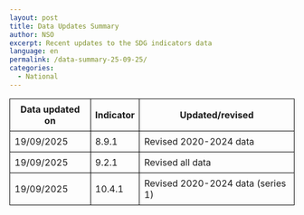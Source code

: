 ```yaml
---
layout: post
title: Data Updates Summary
author: NSO
excerpt: Recent updates to the SDG indicators data
language: en
permalink: /data-summary-25-09-25/
categories:
  - National
---
```

<table style="border-collapse: collapse; width: 100%;">
  <thead>
    <tr>
      <th style="border: 1px solid black; padding: 8px;">Data updated on</th>
      <th style="border: 1px solid black; padding: 8px;">Indicator</th>
      <th style="border: 1px solid black; padding: 8px;">Updated/revised</th>
    </tr>
  </thead>
  <tbody>
    <tr>
      <td style="border: 1px solid black; padding: 8px;">19/09/2025</td>
      <td style="border: 1px solid black; padding: 8px;">8.9.1</td>
      <td style="border: 1px solid black; padding: 8px;">Revised 2020-2024 data</td>
    </tr>
    <tr>
      <td style="border: 1px solid black; padding: 8px;">19/09/2025</td>
      <td style="border: 1px solid black; padding: 8px;">9.2.1</td>
      <td style="border: 1px solid black; padding: 8px;">Revised all data</td>
    </tr>
    <tr>
      <td style="border: 1px solid black; padding: 8px;">19/09/2025</td>
      <td style="border: 1px solid black; padding: 8px;">10.4.1</td>
      <td style="border: 1px solid black; padding: 8px;">Revised 2020-2024 data (series 1)</td>
    </tr>
  </tbody>
</table>
